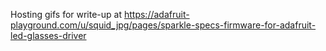 Hosting gifs for write-up at https://adafruit-playground.com/u/squid_jpg/pages/sparkle-specs-firmware-for-adafruit-led-glasses-driver
